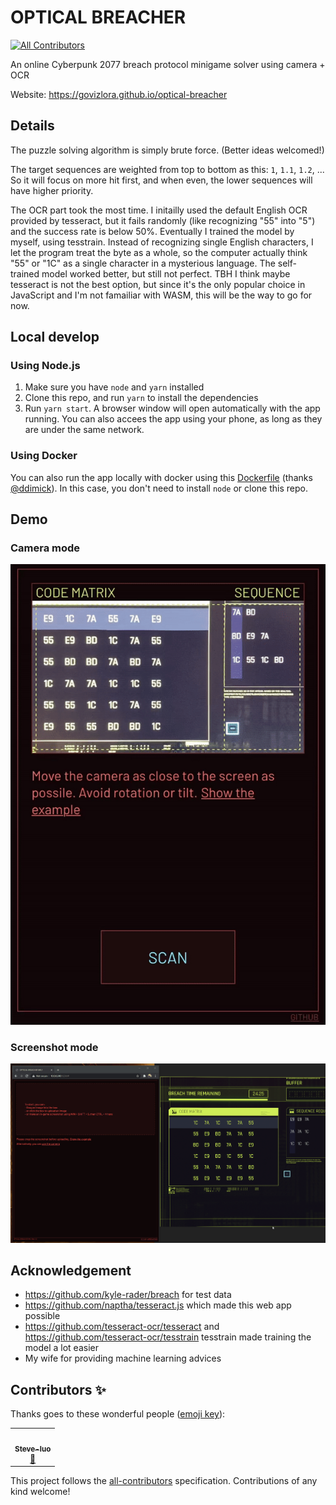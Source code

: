 # OPTICAL BREACHER
<!-- ALL-CONTRIBUTORS-BADGE:START - Do not remove or modify this section -->
[![All Contributors](https://img.shields.io/badge/all_contributors-1-orange.svg?style=flat-square)](#contributors-)
<!-- ALL-CONTRIBUTORS-BADGE:END -->

An online Cyberpunk 2077 breach protocol minigame solver using camera + OCR

Website: https://govizlora.github.io/optical-breacher

## Details

The puzzle solving algorithm is simply brute force. (Better ideas welcomed!)

The target sequences are weighted from top to bottom as this: `1`, `1.1`, `1.2`, ... So it will focus on more hit first, and when even, the lower sequences will have higher priority.

The OCR part took the most time. I initailly used the default English OCR provided by tesseract, but it fails randomly (like recognizing "55" into "5") and the success rate is below 50%. Eventually I trained the model by myself, using tesstrain. Instead of recognizing single English characters, I let the program treat the byte as a whole, so the computer actually think "55" or "1C" as a single character in a mysterious language. The self-trained model worked better, but still not perfect. TBH I think maybe tesseract is not the best option, but since it's the only popular choice in JavaScript and I'm not famailiar with WASM, this will be the way to go for now.

## Local develop

### Using Node.js

1. Make sure you have `node` and `yarn` installed
2. Clone this repo, and run `yarn` to install the dependencies
3. Run `yarn start`. A browser window will open automatically with the app running. You can also accees the app using your phone, as long as they are under the same network.

### Using Docker

You can also run the app locally with docker using this [Dockerfile](https://gist.github.com/ddimick/d0e82da4805775bb12f2995b20fa223a) (thanks [@ddimick](https://github.com/ddimick)). In this case, you don't need to install `node` or clone this repo.

## Demo

### Camera mode

![Camera mode](assets/demo.gif)

### Screenshot mode

![Screenshot mode](assets/demo2.gif)

## Acknowledgement

- https://github.com/kyle-rader/breach for test data
- https://github.com/naptha/tesseract.js which made this web app possible
- https://github.com/tesseract-ocr/tesseract and https://github.com/tesseract-ocr/tesstrain tesstrain made training the model a lot easier
- My wife for providing machine learning advices

## Contributors ✨

Thanks goes to these wonderful people ([emoji key](https://allcontributors.org/docs/en/emoji-key)):

<!-- ALL-CONTRIBUTORS-LIST:START - Do not remove or modify this section -->
<!-- prettier-ignore-start -->
<!-- markdownlint-disable -->
<table>
  <tr>
    <td align="center"><a href="https://steve-luo.com"><img src="https://avatars.githubusercontent.com/u/8736917?v=4?s=100" width="100px;" alt=""/><br /><sub><b>Steve-luo</b></sub></a><br /><a href="#design-Steve-luo" title="Design">🎨</a></td>
  </tr>
</table>

<!-- markdownlint-restore -->
<!-- prettier-ignore-end -->

<!-- ALL-CONTRIBUTORS-LIST:END -->

This project follows the [all-contributors](https://github.com/all-contributors/all-contributors) specification. Contributions of any kind welcome!